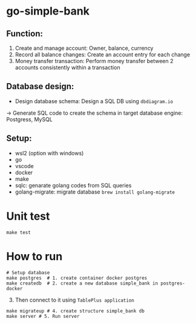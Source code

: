 # go-simple-bank

## Function:

1. Create and manage account: Owner, balance, currency
2. Record all balance changes: Create an account entry for each change
3. Money transfer transaction: Perform money transfer between 2 accounts consistently within a transaction

## Database design:

- Design database schema: Design a SQL DB using `dbdiagram.io`

-> Generate SQL code to create the schema in target database engine: Postgress, MySQL

## Setup:

- wsl2 (option with windows)
- go
- vscode
- docker
- make
- sqlc: genarate golang codes from SQL queries
- golang-migrate: migrate database `brew install golang-migrate`

# Unit test

```
make test
```

# How to run

```
# Setup database
make postgres  # 1. create container docker postgres
make createdb  # 2. create a new database simple_bank in postgres-docker
```

3. Then connect to it using `TablePlus application`

```
make migrateup # 4. create structure simple_bank db
make server # 5. Run server
```
